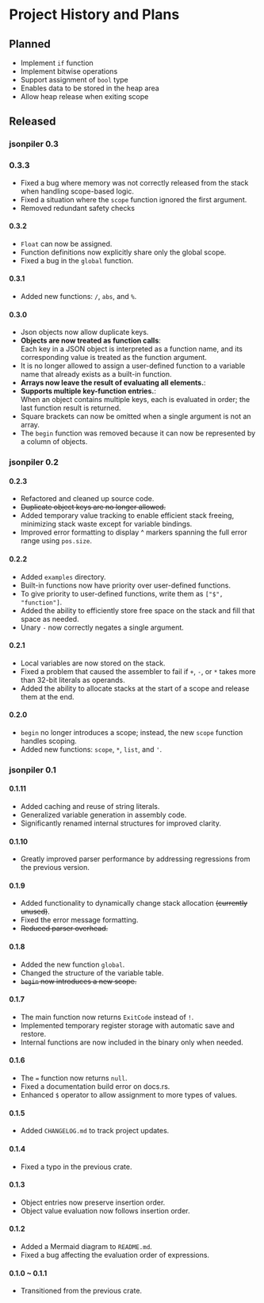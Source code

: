# Project History and Plans

## Planned

- Implement `if` function
- Implement bitwise operations
- Support assignment of `bool` type
- Enables data to be stored in the heap area
- Allow heap release when exiting scope

## Released

### jsonpiler 0.3

### 0.3.3

- Fixed a bug where memory was not correctly released from the stack when handling scope-based logic.
- Fixed a situation where the `scope` function ignored the first argument.
- Removed redundant safety checks

#### 0.3.2

- `Float` can now be assigned.
- Function definitions now explicitly share only the global scope.
- Fixed a bug in the `global` function.

#### 0.3.1

- Added new functions: `/`, `abs`, and `%`.

#### 0.3.0

- Json objects now allow duplicate keys.
- **Objects are now treated as function calls**:  
  Each key in a JSON object is interpreted as a function name, and its corresponding value is treated as the function argument.
- It is no longer allowed to assign a user-defined function to a variable name that already exists as a built-in function.
- **Arrays now leave the result of evaluating all elements.**:  
- **Supports multiple key-function entries.**:  
  When an object contains multiple keys, each is evaluated in order; the last function result is returned.
- Square brackets can now be omitted when a single argument is not an array.
- The `begin` function was removed because it can now be represented by a column of objects.

### jsonpiler 0.2

#### 0.2.3

- Refactored and cleaned up source code.
- ~~Duplicate object keys are no longer allowed.~~
- Added temporary value tracking to enable efficient stack freeing, minimizing stack waste except for variable bindings.
- Improved error formatting to display ^ markers spanning the full error range using `pos.size`.

#### 0.2.2

- Added `examples` directory.
- Built-in functions now have priority over user-defined functions.
- To give priority to user-defined functions, write them as `["$", "function"]`.
- Added the ability to efficiently store free space on the stack and fill that space as needed.
- Unary `-` now correctly negates a single argument.

#### 0.2.1

- Local variables are now stored on the stack.
- Fixed a problem that caused the assembler to fail if `+`, `-`, or `*` takes more than 32-bit literals as operands.
- Added the ability to allocate stacks at the start of a scope and release them at the end.

#### 0.2.0

- `begin` no longer introduces a scope; instead, the new `scope` function handles scoping.
- Added new functions: `scope`, `*`, `list`, and `'`.

### jsonpiler 0.1

#### 0.1.11

- Added caching and reuse of string literals.
- Generalized variable generation in assembly code.
- Significantly renamed internal structures for improved clarity.

#### 0.1.10

- Greatly improved parser performance by addressing regressions from the previous version.

#### 0.1.9

- Added functionality to dynamically change stack allocation ~~(currently unused)~~.
- Fixed the error message formatting.
- ~~Reduced parser overhead.~~

#### 0.1.8

- Added the new function `global`.
- Changed the structure of the variable table.
- ~~`begin` now introduces a new scope.~~

#### 0.1.7

- The main function now returns `ExitCode` instead of `!`.
- Implemented temporary register storage with automatic save and restore.
- Internal functions are now included in the binary only when needed.

#### 0.1.6

- The `=` function now returns `null`.
- Fixed a documentation build error on docs.rs.
- Enhanced `$` operator to allow assignment to more types of values.

#### 0.1.5

- Added `CHANGELOG.md` to track project updates.

#### 0.1.4

- Fixed a typo in the previous crate.

#### 0.1.3

- Object entries now preserve insertion order.
- Object value evaluation now follows insertion order.

#### 0.1.2

- Added a Mermaid diagram to `README.md`.
- Fixed a bug affecting the evaluation order of expressions.

#### 0.1.0 ~ 0.1.1

- Transitioned from the previous crate.
